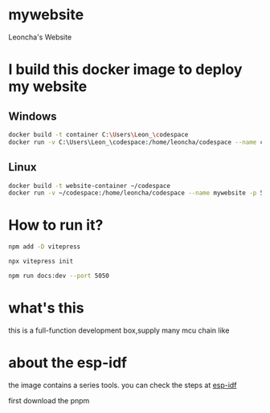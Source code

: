 # mywebsite
Leoncha's Website

# I build this docker image to deploy my website
## Windows
``` bash
docker build -t container C:\Users\Leon_\codespace
docker run -v C:\Users\Leon_\codespace:/home/leoncha/codespace --name codespace -p 5050:5050 -it container
```
## Linux
``` bash
docker build -t website-container ~/codespace
docker run -v ~/codespace:/home/leoncha/codespace --name mywebsite -p 5050:5050 -it website-container
```

# How to run it?
``` bash
npm add -D vitepress

npx vitepress init

npm run docs:dev --port 5050
```
# what's this 
this is a full-function development box,supply many mcu chain like 

# about the esp-idf
the image contains a series tools.
you can check the steps at [esp-idf](https://docs.espressif.com/projects/esp-idf/zh_CN/stable/esp32/get-started/linux-macos-setup.html)

first download the pnpm 

